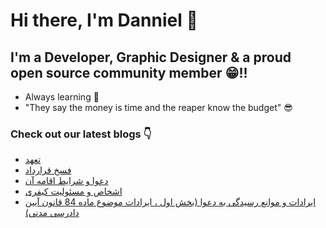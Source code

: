 # Hi there, I'm Danniel 👋 

## I'm a Developer, Graphic Designer & a proud open source community member 😁!!

- Always learning 🧐
- "They say the money is time and the reaper know the budget" 😎

### Check out our latest blogs 👇

<!-- BLOG-POST-LIST:START -->
- [تعهد](https://hesabraslaw.com/blog/%D8%AA%D8%B9%D9%87%D8%AF/)
- [فسخ قرارداد](https://hesabraslaw.com/blog/%D9%81%D8%B3%D8%AE-%D9%82%D8%B1%D8%A7%D8%B1%D8%AF%D8%A7%D8%AF/)
- [دعوا و شرایط اقامه آن](https://hesabraslaw.com/blog/%D8%AF%D8%B9%D9%88%D8%A7-%D9%88-%D8%B4%D8%B1%D8%A7%DB%8C%D8%B7-%D8%A7%D9%82%D8%A7%D9%85%D9%87-%D8%A2%D9%86/)
- [اشخاص و مسئولیت کیفری](https://hesabraslaw.com/blog/%DA%A9%DA%A9/)
- [ایرادات و موانع رسیدگی به دعوا  &lpar;بخش اول ، ایرادات موضوع ماده 84 قانون آیین دادرسی مدنی&rpar;](https://hesabraslaw.com/blog/%D8%A7%DB%8C%D8%B1%D8%A7%D8%AF%D8%A7%D8%AA-%D9%88-%D9%85%D9%88%D8%A7%D9%86%D8%B9-%D8%B1%D8%B3%DB%8C%D8%AF%DA%AF%DB%8C-%D8%A8%D9%87-%D8%AF%D8%B9%D9%88%D8%A7-%D8%A8%D8%AE%D8%B4-%D8%A7%D9%88%D9%84/)
<!-- BLOG-POST-LIST:END -->
